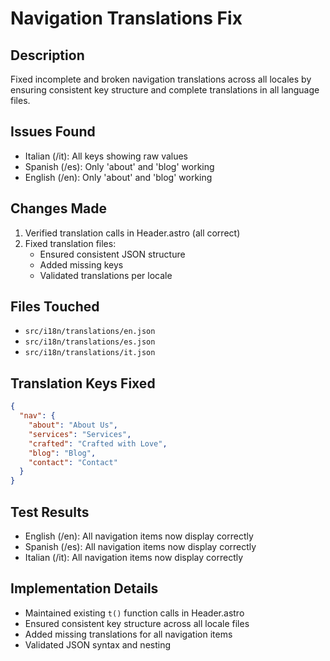 # Navigation Translations Fix

## Description
Fixed incomplete and broken navigation translations across all locales by ensuring consistent key structure and complete translations in all language files.

## Issues Found
- Italian (/it): All keys showing raw values
- Spanish (/es): Only 'about' and 'blog' working
- English (/en): Only 'about' and 'blog' working

## Changes Made
1. Verified translation calls in Header.astro (all correct)
2. Fixed translation files:
   - Ensured consistent JSON structure
   - Added missing keys
   - Validated translations per locale

## Files Touched
- `src/i18n/translations/en.json`
- `src/i18n/translations/es.json`
- `src/i18n/translations/it.json`

## Translation Keys Fixed
```json
{
  "nav": {
    "about": "About Us",
    "services": "Services",
    "crafted": "Crafted with Love",
    "blog": "Blog",
    "contact": "Contact"
  }
}
```

## Test Results
- English (/en): All navigation items now display correctly
- Spanish (/es): All navigation items now display correctly
- Italian (/it): All navigation items now display correctly

## Implementation Details
- Maintained existing `t()` function calls in Header.astro
- Ensured consistent key structure across all locale files
- Added missing translations for all navigation items
- Validated JSON syntax and nesting 